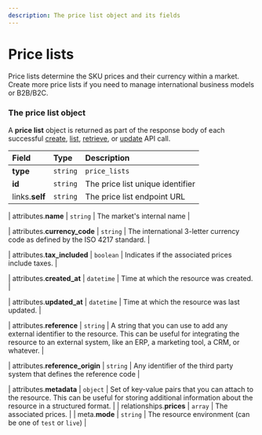 ```yaml
---
description: The price list object and its fields
---
```


# Price lists

Price lists determine the SKU prices and their currency within a market.
Create more price lists if you need to manage international business models or B2B/B2C.


### The price list object

A **price list** object is returned as part of the response body of each successful
[create](https://docs.commercelayer.io/api/resources/price_lists/create_price_list),
[list](https://docs.commercelayer.io/api/resources/price_lists/list_price_lists),
[retrieve](https://docs.commercelayer.io/api/resources/price_lists/retrieve_price_list),
or [update](https://docs.commercelayer.io/api/resources/price_lists/update_price_list) API call.

| Field | Type | Description |
| :--- | :--- | :--- |
| **type** | `string` | `price_lists` |
| **id** | `string` | The price list unique identifier |
| links.**self** | `string` | The price list endpoint URL |

| attributes.**name** | `string` | The market's internal name |

| attributes.**currency\_code** | `string` | The international 3-letter currency code as defined by the ISO 4217 standard. |

| attributes.**tax\_included** | `boolean` | Indicates if the associated prices include taxes. |

| attributes.**created\_at** | `datetime` | Time at which the resource was created. |

| attributes.**updated\_at** | `datetime` | Time at which the resource was last updated. |

| attributes.**reference** | `string` | A string that you can use to add any external identifier to the resource. This can be useful for integrating the resource to an external system, like an ERP, a marketing tool, a CRM, or whatever. |

| attributes.**reference\_origin** | `string` | Any identifier of the third party system that defines the reference code |

| attributes.**metadata** | `object` | Set of key-value pairs that you can attach to the resource. This can be useful for storing additional information about the resource in a structured format. |
| relationships.**prices** | `array` | The associated prices. |
| meta.**mode** | `string` | The resource environment \(can be one of `test` or `live`\) |

